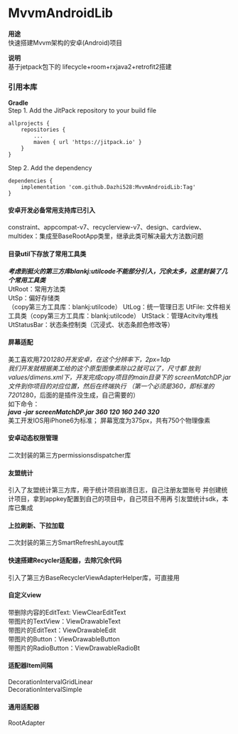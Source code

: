 # MvvmAndroidLib

**用途**<br/>
快速搭建Mvvm架构的安卓(Android)项目<br/>

**说明**<br/>
基于jetpack包下的 lifecycle+room+rxjava2+retrofit2搭建

### 引用本库
**Gradle** <br/>
Step 1. Add the JitPack repository to your build file

```
allprojects {
    repositories {
        ...
        maven { url 'https://jitpack.io' }
    }
}
```

Step 2. Add the dependency

```
dependencies {
    implementation 'com.github.Dazhi528:MvvmAndroidLib:Tag'
}
```

#### 安卓开发必备常用支持库已引入
constraint、appcompat-v7、recyclerview-v7、design、cardview、
multidex：集成至BaseRootApp类里，继承此类可解决最大方法数问题

####  目录util下存放了常用工具类
***考虑到挺火的第三方库blankj:utilcode不能部分引入，冗余太多，这里封装了几个常用工具类*** <br/>
UtRoot：常用方法类<br/>
UtSp：偏好存储类<br/>（copy第三方工具库：blankj:utilcode）
UtLog：统一管理日志
UtFile: 文件相关工具类（copy第三方工具库：blankj:utilcode）
UtStack：管理Acitvity堆栈
UtStatusBar：状态条控制类（沉浸式、状态条颜色修改等）

#### 屏幕适配
美工喜欢用720*1280开发安卓，在这个分辨率下，2px=1dp <br/>
我们开发就根据美工给的这个原型图像素除以2就可以了，尺寸都
放到values/dimens.xml下，开发完成copy项目的main目录下的
screenMatchDP.jar文件到你项目的对应位置，然后在终端执行
（第一个必须是360，即标准的720*1280，后面的是插件没生成，自己需要的）
<br/>
如下命令：<br/>
***java -jar screenMatchDP.jar 360 120 160 240 320***
<br/>
美工开发IOS用iPhone6为标准； 屏幕宽度为375px，共有750个物理像素

#### 安卓动态权限管理
二次封装的第三方permissionsdispatcher库

#### 友盟统计
引入了友盟统计第三方库，用于统计项目崩溃日志，自己注册友盟账号
并创建统计项目，拿到appkey配置到自己的项目中，自己项目不用再
引友盟统计sdk，本库已集成

#### 上拉刷新、下拉加载
二次封装的第三方SmartRefreshLayout库

#### 快速搭建Recycler适配器，去除冗余代码
引入了第三方BaseRecyclerViewAdapterHelper库，可直接用

#### 自定义view
带删除内容的EditText: ViewClearEditText<br/>
带图片的TextView：ViewDrawableText <br/>
带图片的EditText：ViewDrawableEdit <br/>
带图片的Button：ViewDrawableButton <br/>
带图片的RadioButton：ViewDrawableRadioBt <br/>

#### 适配器Item间隔
DecorationIntervalGridLinear <br/>
DecorationIntervalSimple

#### 通用适配器
RootAdapter
